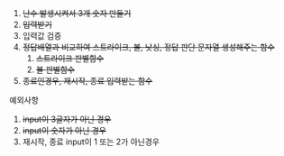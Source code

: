 1. ~~난수 발생시켜서 3개 숫자 만들기~~
2. ~~입력받기~~
3. 입력값 검증
4. ~~정답배열과 비교하여 스트라이크, 볼, 낫싱, 정답 판단 문자열 생성해주는 함수~~
   1. ~~스트라이크 판별함수~~
   2. ~~볼 판별함수~~
5. ~~종료인경우, 재시작, 종료 입력받는 함수~~

예외사항

1. ~~input이 3글자가 아닌 경우~~
2. ~~input이 숫자가 아닌 경우~~
3. 재시작, 종료 input이 1 또는 2가 아닌경우
